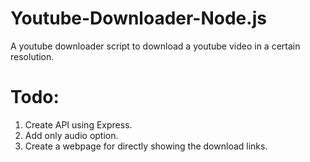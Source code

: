 # Youtube-Downloader-Node.js
A youtube downloader script to download a youtube video in a certain resolution.

# Todo:
1. Create API using Express.
2. Add only audio option.
3. Create a webpage for directly showing the download links.
